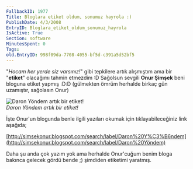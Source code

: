 ```yaml
---
FallbackID: 1977
Title: Bloglara etiket oldum, sonumuz hayrola :)
PublishDate: 4/3/2008
EntryID: Bloglara_etiket_oldum_sonumuz_hayrola
IsActive: True
Section: software
MinutesSpent: 0
Tags: 
old.EntryID: 998f09da-7708-4055-bf5d-c391a5d52bf5
---
```

"*Hocam her yerde siz varsınız!*" gibi tepkilere artık alışmıştım ama
bir "**etiket**" olacağımı tahmin etmezdim :D Sağolsun sevgili **Onur
Şimşek** beni bloguna etiket yapmış :D:D (gülmekten ömrüm herhalde
birkaç gün uzamıştır, sağolasın Onur)

![Daron Yöndem artık bir
etiket!](http://cdn.daron.yondem.com/assets/1977/03032008_1.png)\
*Daron Yöndem artık bir etiket!*

İşte Onur'un blogunda benle ilgili yazıları okumak için
tıklayabileceğiniz link aşağıda;

[http://simsekonur.blogspot.com/search/label/Daron%20Y%C3%B6ndem](http://simsekonur.blogspot.com/search/label/Daron%20Yöndem)

Daha şu anda çok yazım yok ama herhalde Onur'cuğum benim bloga bakınca
gelecek gördü bende ;) şimdiden etiketimi yaratmış.


